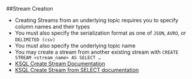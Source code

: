##Stream Creation
* Creating Streams from an underlying topic requires you to specify column names and their types
* You must also specify the serialization format as one of ```JSON```, ```AVRO```, or ```DELIMITED (csv)```
* You must also specify the underlying topic name
* You may create a stream from another existing stream with ```CREATE STREAM <stream_name> AS SELECT …```
* [KSQL Create Stream Documentation](https://docs.confluent.io/current/ksql/docs/developer-guide/syntax-reference.html#create-stream)
* [KSQL Create Stream from SELECT documentation](https://docs.confluent.io/current/ksql/docs/developer-guide/syntax-reference.html#create-stream-as-select)